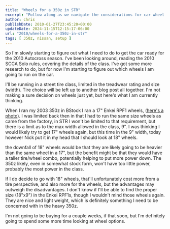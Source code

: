 ```yaml
---
title: "Wheels for a 350z in STR"
excerpt: "Follow along as we navigate the considerations for car wheel selection, discussing different sizes, benefits, and costs for the upcoming 2010 Autocros..."
author: chris
publishDate: 2010-01-27T23:45:20+00:00
updateDate: 2024-11-15T12:15:17-06:00
url: "2010/wheels-for-a-350z-in-str"
tags: [ 350z, nissan, setup ]
---
```


So I'm slowly starting to figure out what I need to do to get the car ready for the 2010 Autocross season. I've been looking around, reading the 2010 SCCA Solo rules, covering the details of the class. I've got some more research to do, but for now I'm starting to figure out which wheels I am going to run on the car.

I'll be running in a street tire class, limited in the treadwear rating and size (width). Tire choice will be left up to another blog post all together. I'm not making a sure decision on wheels just yet, but here's what I am currently thinking.

When I ran my 2003 350z in BStock I ran a 17" Enkei RPF1 wheels, ([here's a photo](https://www.flickr.com/photos/chammond/1282982714/in/set-72157601780037044/)). I was limited back then in that I had to run the same size wheels as came from the factory, in STR I won't be limited to that requirement, but there is a limit as to the max width allowed in the class, 9". I was thinking I would likely try to get 17" wheels again, but this time in the 9" width, today however Nick put it in my head that I should look at 18" wheels.

the downfall of 18" wheels would be that they are likely going to be heavier than the same wheel in a 17", but the benefit might be that they would have a taller tire/wheel combo, potentially helping to put more power down. The 350z likely, even in somewhat stock form, won't have too little power, probably the most power in the class.

If I do decide to go with 18" wheels, that'll unfortunately cost more from a tire perspective, and also more for the  wheels, but the advantages may outweigh the disadvantages. I don't know if I'll be able to find the proper size (18"x9") in the Enkei RPF1s, though I wouldn't mind those wheels again. They are nice and light weight, which is definitely something I need to be concerned with in the heavy 350z.

I'm not going to be buying for a couple weeks, if that soon, but I'm definitely going to spend some more time looking at wheel options.

